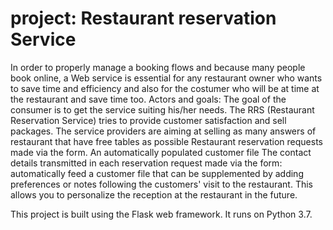 # project: Restaurant reservation Service


In order to properly manage a booking flows and because many people book online, a Web service is essential for any restaurant owner who wants to save time and efficiency and also for the costumer who will be at time at the restaurant and save time too.
Actors and goals:
The goal of the consumer is to get the service suiting his/her needs.
The RRS (Restaurant Reservation Service) tries to provide customer satisfaction and sell packages.
The service providers are aiming at selling as many answers of restaurant that have free tables as possible
Restaurant reservation requests made via the form.
An automatically populated customer file
The contact details transmitted in each reservation request made via the form: automatically feed a customer file that can be supplemented by adding preferences or notes following the customers' visit to the restaurant. This allows you to personalize the reception at the restaurant in the future.







This project is built using the Flask web framework. It runs on Python 3.7.

